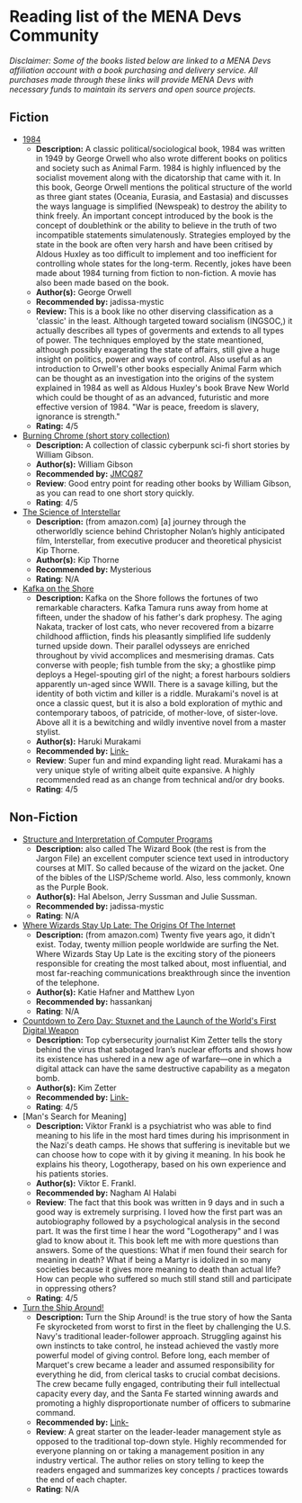 # Reading list of the MENA Devs Community

*Disclaimer: Some of the books listed below are linked to a MENA Devs affiliation account with a book purchasing and delivery service. All purchases made through these links will provide MENA Devs with necessary funds to maintain its servers and open source projects.*

## Fiction
- [1984]
  - **Description:** A classic political/sociological book, 1984 was written in 1949 by George Orwell who also wrote different books on politics and society such as Animal Farm. 1984 is highly influenced by the socialist movement along with the dicatorship that came with it. In this book, George Orwell mentions the political structure of the world as three giant states (Oceania, Eurasia, and Eastasia) and discusses the ways language is simplified (Newspeak) to destroy the ability to think freely. An important concept introduced by the book is the concept of doublethink or the ability to believe in the truth of two incompatible statements simulatenously. Strategies employed by the state in the book are often very harsh and have been critised by Aldous Huxley as too difficult to implement and too inefficient for controlling whole states for the long-term. Recently, jokes have been made about 1984 turning from fiction to non-fiction. A movie has also been made based on the book.
  - **Author(s):** George Orwell
  - **Recommended by:** jadissa-mystic
  - **Review:** This is a book like no other diserving classification as a 'classic' in the least. Although targeted toward socialism (INGSOC,) it actually describes all types of goverments and extends to all types of power. The techniques employed by the state meantioned, although possibly exagerating the state of affairs, still give a huge insight on politics, power and ways of control. Also useful as an introduction to Orwell's other books especially Animal Farm which can be thought as an investigation into the origins of the system explained in 1984 as well as Aldous Huxley's book Brave New World which could be thought of as an advanced, futuristic and more effective version of 1984. "War is peace, freedom is slavery, ignorance is strength."
  - **Rating:** 4/5
- [Burning Chrome (short story collection)]
  - **Description:** A collection of classic cyberpunk sci-fi short stories by William Gibson.
  - **Author(s):** William Gibson
  - **Recommended by:** [JMCQ87](https://github.com/JMCQ87)
  - **Review**: Good entry point for reading other books by William Gibson, as you can read to one short story quickly.
  - **Rating**: 4/5
- [The Science of Interstellar]
  - **Description:** (from amazon.com) [a] journey through the otherworldly science behind Christopher Nolan’s highly anticipated film, Interstellar, from executive producer and theoretical physicist Kip Thorne.
  - **Author(s):** Kip Thorne
  - **Recommended by:** Mysterious
  - **Rating**: N/A
- [Kafka on the Shore]
  - **Description:** Kafka on the Shore follows the fortunes of two remarkable characters. Kafka Tamura runs away from home at fifteen, under the shadow of his father's dark prophesy. The aging Nakata, tracker of lost cats, who never recovered from a bizarre childhood affliction, finds his pleasantly simplified life suddenly turned upside down. Their parallel odysseys are enriched throughout by vivid accomplices and mesmerising dramas. Cats converse with people; fish tumble from the sky; a ghostlike pimp deploys a Hegel-spouting girl of the night; a forest harbours soldiers apparently un-aged since WWII. There is a savage killing, but the identity of both victim and killer is a riddle. Murakami's novel is at once a classic quest, but it is also a bold exploration of mythic and contemporary taboos, of patricide, of mother-love, of sister-love. Above all it is a bewitching and wildly inventive novel from a master stylist.
  - **Author(s):** Haruki Murakami
  - **Recommended by:** [Link-](https://github.com/Link-)
  - **Review**: Super fun and mind expanding light read. Murakami has a very unique style of writing albeit quite expansive. A highly recommended read as an change from technical and/or dry books.
  - **Rating**: 4/5

## Non-Fiction
- [Structure and Interpretation of Computer Programs]
  - **Description:** also called The Wizard Book (the rest is from the Jargon File) an excellent computer science text used in introductory courses at MIT. So called because of the wizard on the jacket. One of the bibles of the LISP/Scheme world. Also, less commonly, known as the Purple Book.
  - **Author(s):** Hal Abelson, Jerry Sussman and Julie Sussman.
  - **Recommended by:** jadissa-mystic
  - **Rating**: N/A
- [Where Wizards Stay Up Late: The Origins Of The Internet]
  - **Description:** (from amazon.com) Twenty five years ago, it didn't exist. Today, twenty million people worldwide are surfing the Net. Where Wizards Stay Up Late is the exciting story of the pioneers responsible for creating the most talked about, most influential, and most far-reaching communications breakthrough since the invention of the telephone.
  - **Author(s):** Katie Hafner and Matthew Lyon
  - **Recommended by:** hassankanj
  - **Rating**: N/A
- [Countdown to Zero Day: Stuxnet and the Launch of the World's First Digital Weapon]
  - **Description:** Top cybersecurity journalist Kim Zetter tells the story behind the virus that sabotaged Iran’s nuclear efforts and shows how its existence has ushered in a new age of warfare—one in which a digital attack can have the same destructive capability as a megaton bomb.
  - **Author(s):** Kim Zetter
  - **Recommended by:** [Link-](https://github.com/Link-)
  - **Rating**: 4/5
- [Man's Search for Meaning]
  - **Description:** Viktor Frankl is a psychiatrist who was able to find meaning to his life in the most hard times during his imprisonment in the Nazi's death camps. He shows that suffering is inevitable but we can choose how to cope with it by giving it meaning. In his book he explains his theory, Logotherapy, based on his own experience and his patients stories.
  - **Author(s):** Viktor E. Frankl.
  - **Recommended by:** Nagham Al Halabi
  - **Review**: The fact that this book was written in 9 days and in such a good way is extremely surprising. I loved how the first part was an autobiography followed by a psychological analysis in the second part. It was the first time I hear the word "Logotherapy" and I was glad to know about it.
  This book left me with more questions than answers. Some of the questions: What if men found their search for meaning in death? What if being a Martyr is idolized in so many societies because it gives more meaning to death than actual life? How can people who suffered so much still stand still and participate in oppressing others?
  - **Rating**: 4/5
- [Turn the Ship Around!]
  - **Description:** Turn the Ship Around! is the true story of how the Santa Fe skyrocketed from worst to first in the fleet by challenging the U.S. Navy's traditional leader-follower approach. Struggling against his own instincts to take control, he instead achieved the vastly more powerful model of giving control. Before long, each member of Marquet's crew became a leader and assumed responsibility for everything he did, from clerical tasks to crucial combat decisions. The crew became fully engaged, contributing their full intellectual capacity every day, and the Santa Fe started winning awards and promoting a highly disproportionate number of officers to submarine command.
  - **Recommended by:** [Link-](https://github.com/Link-)
  - **Review**: A great starter on the leader-leader management style as opposed to the traditional top-down style. Highly recommended for everyone planning on or taking a management position in any industry vertical. The author relies on story telling to keep the readers engaged and summarizes key concepts / practices towards the end of each chapter.
  - **Rating**: N/A

[Burning Chrome (short story collection)]: https://www.amazon.com/Burning-Chrome-William-Gibson/dp/0060539828
[Structure and Interpretation of Computer Programs]: https://mitpress.mit.edu/sicp/
[The Science of Interstellar]: https://www.amazon.com/Science-Interstellar-Kip-Thorne/dp/0393351378
[Where Wizards Stay Up Late: The Origins Of The Internet]: https://www.amazon.com/Where-Wizards-Stay-Up-Late/dp/0684832674
[Kafka on the Shore]: https://www.goodreads.com/book/show/4929.Kafka_on_the_Shore
[Countdown to Zero Day: Stuxnet and the Launch of the World's First Digital Weapon]: https://www.amazon.com/Countdown-Zero-Day-Stuxnet-Digital/dp/0770436196
[1984]: https://www.amazon.com/1984-Signet-Classics-George-Orwell/dp/0451524934/
[Man’s Search for Meaning]: https://www.amazon.com/Mans-Search-Meaning-Viktor-Frankl/dp/080701429X
[Turn the Ship Around!]: https://www.amazon.com/Turn-Ship-Around-Turning-Followers-ebook/dp/B00AFPVP0Y
